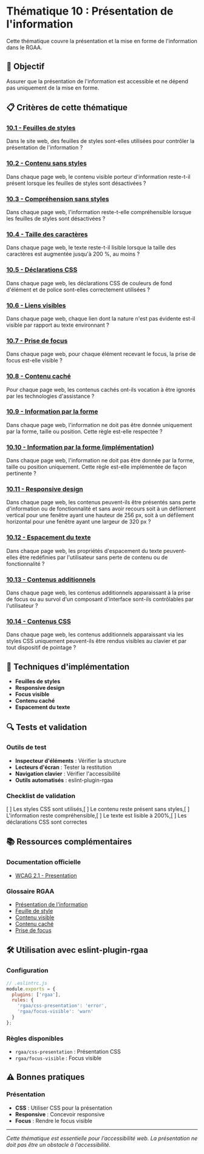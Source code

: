 # Thématique 10 : Présentation de l'information

Cette thématique couvre la présentation et la mise en forme de l'information dans le RGAA.

## 🎯 Objectif

Assurer que la présentation de l'information est accessible et ne dépend pas uniquement de la mise en forme.

## 📋 Critères de cette thématique

### [10.1 - Feuilles de styles](10.1/)
Dans le site web, des feuilles de styles sont-elles utilisées pour contrôler la présentation de l'information ?

### [10.2 - Contenu sans styles](10.2/)
Dans chaque page web, le contenu visible porteur d'information reste-t-il présent lorsque les feuilles de styles sont désactivées ?

### [10.3 - Compréhension sans styles](10.3/)
Dans chaque page web, l'information reste-t-elle compréhensible lorsque les feuilles de styles sont désactivées ?

### [10.4 - Taille des caractères](10.4/)
Dans chaque page web, le texte reste-t-il lisible lorsque la taille des caractères est augmentée jusqu'à 200 %, au moins ?

### [10.5 - Déclarations CSS](10.5/)
Dans chaque page web, les déclarations CSS de couleurs de fond d'élément et de police sont-elles correctement utilisées ?

### [10.6 - Liens visibles](10.6/)
Dans chaque page web, chaque lien dont la nature n'est pas évidente est-il visible par rapport au texte environnant ?

### [10.7 - Prise de focus](10.7/)
Dans chaque page web, pour chaque élément recevant le focus, la prise de focus est-elle visible ?

### [10.8 - Contenu caché](10.8/)
Pour chaque page web, les contenus cachés ont-ils vocation à être ignorés par les technologies d'assistance ?

### [10.9 - Information par la forme](10.9/)
Dans chaque page web, l'information ne doit pas être donnée uniquement par la forme, taille ou position. Cette règle est-elle respectée ?

### [10.10 - Information par la forme (implémentation)](10.10/)
Dans chaque page web, l'information ne doit pas être donnée par la forme, taille ou position uniquement. Cette règle est-elle implémentée de façon pertinente ?

### [10.11 - Responsive design](10.11/)
Dans chaque page web, les contenus peuvent-ils être présentés sans perte d'information ou de fonctionnalité et sans avoir recours soit à un défilement vertical pour une fenêtre ayant une hauteur de 256 px, soit à un défilement horizontal pour une fenêtre ayant une largeur de 320 px ?

### [10.12 - Espacement du texte](10.12/)
Dans chaque page web, les propriétés d'espacement du texte peuvent-elles être redéfinies par l'utilisateur sans perte de contenu ou de fonctionnalité ?

### [10.13 - Contenus additionnels](10.13/)
Dans chaque page web, les contenus additionnels apparaissant à la prise de focus ou au survol d'un composant d'interface sont-ils contrôlables par l'utilisateur ?

### [10.14 - Contenus CSS](10.14/)
Dans chaque page web, les contenus additionnels apparaissant via les styles CSS uniquement peuvent-ils être rendus visibles au clavier et par tout dispositif de pointage ?

## 🔧 Techniques d'implémentation

- **Feuilles de styles**
- **Responsive design**
- **Focus visible**
- **Contenu caché**
- **Espacement du texte**

## 🔍 Tests et validation

### Outils de test
- **Inspecteur d'éléments** : Vérifier la structure
- **Lecteurs d'écran** : Tester la restitution
- **Navigation clavier** : Vérifier l'accessibilité
- **Outils automatisés** : eslint-plugin-rgaa

### Checklist de validation
[ ] Les styles CSS sont utilisés,[ ] Le contenu reste présent sans styles,[ ] L'information reste compréhensible,[ ] Le texte est lisible à 200%,[ ] Les déclarations CSS sont correctes

## 📚 Ressources complémentaires

### Documentation officielle
- [WCAG 2.1 - Presentation](https://www.w3.org/WAI/WCAG21/quickref/#presentation)

### Glossaire RGAA
- [Présentation de l'information](../../glossaire/presentation-de-l'information)
- [Feuille de style](../../glossaire/feuille-de-style)
- [Contenu visible](../../glossaire/contenu-visible)
- [Contenu caché](../../glossaire/contenu-cache)
- [Prise de focus](../../glossaire/prise-de-focus)

## 🛠️ Utilisation avec eslint-plugin-rgaa

### Configuration
```javascript
// .eslintrc.js
module.exports = {
  plugins: ['rgaa'],
  rules: {
    'rgaa/css-presentation': 'error',
    'rgaa/focus-visible': 'warn'
  }
};
```

### Règles disponibles
- `rgaa/css-presentation` : Présentation CSS
- `rgaa/focus-visible` : Focus visible

## ⚠️ Bonnes pratiques

### Présentation
- **CSS** : Utiliser CSS pour la présentation
- **Responsive** : Concevoir responsive
- **Focus** : Rendre le focus visible

---

*Cette thématique est essentielle pour l'accessibilité web. La présentation ne doit pas être un obstacle à l'accessibilité.*